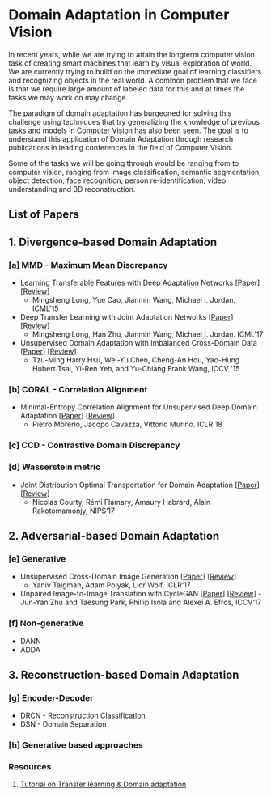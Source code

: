 # Domain Adaptation in Computer Vision


In recent years, while we are trying to attain the longterm computer vision task of creating smart machines that learn by visual exploration of world. We are currently trying to build on the immediate goal of learning classifiers and recognizing objects in the real world. A common problem that we face is that we require large amount of labeled data for this and at times the tasks we may work on may change. 

The paradigm of domain adaptation has burgeoned for solving this challenge using techniques that try generalizing the knowledge of previous tasks and models in Computer Vision has also been seen. The goal is to understand this application of Domain Adaptation through research publications in leading conferences in the field of Computer Vision.

Some of the tasks we will be going through would be ranging from to computer vision, ranging from image classification, semantic segmentation, object detection, face recognition, person re-identification, video understanding and 3D reconstruction.

## List of Papers
## 1. Divergence-based Domain Adaptation
### [a] MMD - Maximum Mean Discrepancy
- Learning Transferable Features with Deep Adaptation Networks [[Paper](https://arxiv.org/abs/1502.02791)] [[Review](https://github.com/tarujg/domain-adaptation-papers/blob/master/reviews/deep-adaptation-network.md)]
	- Mingsheng Long, Yue Cao, Jianmin Wang, Michael I. Jordan. ICML'15 
- Deep Transfer Learning with Joint Adaptation Networks [[Paper](https://arxiv.org/abs/1605.06636)] [[Review](https://github.com/tarujg/domain-adaptation-papers/blob/master/reviews/joint-adaptation-network.md)]
	- Mingsheng Long, Han Zhu, Jianmin Wang, Michael I. Jordan. ICML'17
- Unsupervised Domain Adaptation with Imbalanced Cross-Domain Data [[Paper](https://ieeexplore.ieee.org/document/7410826)] [[Review](https://github.com/tarujg/domain-adaptation-papers/blob/master/reviews/imbalanced-cross-domain.md)]
	- Tzu-Ming Harry Hsu, Wei-Yu Chen, Cheng-An Hou, Yao-Hung Hubert Tsai, Yi-Ren Yeh, and Yu-Chiang Frank Wang, ICCV '15

### [b] CORAL - Correlation Alignment
- Minimal-Entropy Correlation Alignment for Unsupervised Deep Domain Adaptation [[Paper](https://arxiv.org/abs/1711.10288)] [[Review](https://github.com/tarujg/domain-adaptation-papers/blob/master/reviews/min-entropy-coral.md)]
	- Pietro Morerio, Jacopo Cavazza, Vittorio Murino. ICLR'18 

### [c] CCD - Contrastive Domain Discrepancy
### [d] Wasserstein metric
- Joint Distribution Optimal Transportation for Domain Adaptation [[Paper](https://arxiv.org/abs/1705.08848)] [[Review](https://github.com/tarujg/domain-adaptation-papers/blob/master/reviews/joint-optimal-transport.md)]
	- Nicolas Courty, Rémi Flamary, Amaury Habrard, Alain Rakotomamonjy, NIPS‘17


## 2. Adversarial-based Domain Adaptation
### [e] Generative
- Unsupervised Cross-Domain Image Generation [[Paper](https://arxiv.org/abs/1611.02200)] [[Review](https://github.com/tarujg/domain-adaptation-papers/blob/master/reviews/cross-domain-image-gen.md)]
	- Yaniv Taigman, Adam Polyak, Lior Wolf, ICLR‘17
- Unpaired Image-to-Image Translation with CycleGAN [[Paper](https://arxiv.org/abs/1703.10593)] [[Review](https://github.com/tarujg/domain-adaptation-papers/blob/master/reviews/cycle-gans.md)]
        - Jun-Yan Zhu and Taesung Park, Phillip Isola and Alexei A. Efros, ICCV‘17
### [f] Non-generative
- DANN
- ADDA
    
## 3. Reconstruction-based Domain Adaptation
### [g] Encoder-Decoder
- DRCN - Reconstruction Classification
- DSN - Domain Separation
### [h] Generative based approaches

### Resources
1. [Tutorial on Transfer learning & Domain adaptation](https://www.youtube.com/watch?v=MIsSuWsZtKE)

